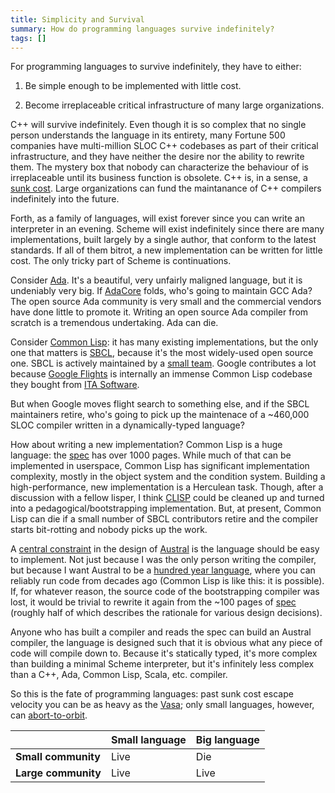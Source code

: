 ```yaml
---
title: Simplicity and Survival
summary: How do programming languages survive indefinitely?
tags: []
---
```


For programming languages to survive indefinitely, they have to either:

1. Be simple enough to be implemented with little cost.

2. Become irreplaceable critical infrastructure of many large organizations.

C++ will survive indefinitely. Even though it is so complex that no single
person understands the language in its entirety, many Fortune 500 companies have
multi-million SLOC C++ codebases as part of their critical infrastructure, and
they have neither the desire nor the ability to rewrite them. The mystery box
that nobody can characterize the behaviour of is irreplaceable until its
business function is obsolete. C++ is, in a sense, a [sunk cost][sunk]. Large
organizations can fund the maintanance of C++ compilers indefinitely into the
future.

Forth, as a family of languages, will exist forever since you can write an
interpreter in an evening. Scheme will exist indefinitely since there are many
implementations, built largely by a single author, that conform to the latest
standards. If all of them bitrot, a new implementation can be written for little
cost. The only tricky part of Scheme is continuations.

Consider [Ada][ada]. It's a beautiful, very unfairly maligned language, but it
is undeniably very big. If [AdaCore][adacore] folds, who's going to maintain GCC
Ada? The open source Ada community is very small and the commercial vendors have
done little to promote it. Writing an open source Ada compiler from scratch is a
tremendous undertaking. Ada can die.

Consider [Common Lisp][lisp]: it has many existing implementations, but the only
one that matters is [SBCL][sbcl], because it's the most widely-used open source
one. SBCL is actively maintained by a [small team][sbcl-team]. Google
contributes a lot because [Google Flights][flights] is internally an immense
Common Lisp codebase they bought from [ITA Software][ita].

But when Google moves flight search to something else, and if the SBCL
maintainers retire, who's going to pick up the maintenace of a ~460,000 SLOC
compiler written in a dynamically-typed language?

How about writing a new implementation? Common Lisp is a huge language: the
[spec][hyperspec] has over 1000 pages. While much of that can be implemented in
userspace, Common Lisp has significant implementation complexity, mostly in the
object system and the condition system. Building a high-performance, new
implementation is a Herculean task. Though, after a discussion with a fellow
lisper, I think [CLISP][clisp] could be cleaned up and turned into a
pedagogical/bootstrapping implementation. But, at present, Common Lisp can die
if a small number of SBCL contributors retire and the compiler starts
bit-rotting and nobody picks up the work.

A [central constraint][goals] in the design of [Austral][austral] is the
language should be easy to implement. Not just because I was the only person
writing the compiler, but because I want Austral to be a [hundred year
language][hundred], where you can reliably run code from decades ago (Common
Lisp is like this: it is possible). If, for whatever reason, the source code of
the bootstrapping compiler was lost, it would be trivial to rewrite it again
from the ~100 pages of [spec][austral-spec] (roughly half of which describes the
rationale for various design decisions).

Anyone who has built a compiler and reads the spec can build an Austral
compiler, the language is designed such that it is obvious what any piece of
code will compile down to. Because it's statically typed, it's more complex than
building a minimal Scheme interpreter, but it's infinitely less complex than a
C++, Ada, Common Lisp, Scala, etc. compiler.

So this is the fate of programming languages: past sunk cost escape velocity you
can be as heavy as the [Vasa][vasa]; only small languages, however, can
[abort-to-orbit][ato].

|                     | Small language | Big language |
| ------------------- | -------------- | ------------ |
| **Small community** | Live           | Die          |
| **Large community** | Live           | Live         |

[hundred]: http://www.paulgraham.com/hundred.html
[austral]: https://austral-lang.org/
[ada]: https://en.wikipedia.org/wiki/Ada_(programming_language)
[adacore]: https://www.adacore.com/
[flights]: https://www.google.com/flights
[ita]: https://www.itasoftware.com/
[sbcl]: https://www.sbcl.org/
[sunk]: https://en.wikipedia.org/wiki/Sunk_cost
[lisp]: https://lisp-lang.org/
[hyperspec]: http://www.lispworks.com/documentation/HyperSpec/Front/
[sbcl-team]: https://github.com/sbcl/sbcl/pulse/monthly
[clisp]: https://clisp.sourceforge.io/
[austral-spec]: https://austral-lang.org/spec/spec.html
[goals]: https://austral-lang.org/spec/spec.html#goals
[vasa]: https://www.stroustrup.com/P0977-remember-the-vasa.pdf
[ato]: https://en.wikipedia.org/wiki/Space_Shuttle_abort_modes#Abort_to_orbit
